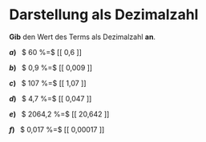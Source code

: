 <!--
version:  0.0.1

language: de

@style
main > *:not(:last-child) {
  margin-bottom: 3rem;
}

input {
    text-align: center;
}

.flex-container {
    display: flex;
    flex-wrap: wrap;
    align-items: stretch;
    gap: 20px;
}

.flex-child {
    flex: 1;
    min-width: 350px;
    margin-right: 20px;
}

@media (max-width: 400px) {
    .flex-child {
        flex: 100%;
        margin-right: 0;
    }
}
@end

formula: \carry   \textcolor{red}{\scriptsize #1}
formula: \digit   \rlap{\carry{#1}}\phantom{#2}#2
formula: \permil  \text{‰}

import: https://raw.githubusercontent.com/LiaTemplates/Tikz-Jax/main/README.md

script: https://cdn.jsdelivr.net/gh/LiaTemplates/Tikz-Jax@main/dist/index.js


tags: Dezimalzahlen, Prozent, sehr leicht, sehr niedrig, Angeben

comment: Wandle die Prozentzahl in eine Dezimalzahl um.

author: Martin Lommatzsch

-->




# Darstellung als Dezimalzahl

**Gib** den Wert des Terms als Dezimalzahl **an**.

<section class="flex-container">

<div class="flex-child">

__$a)\;\;$__ $ 60 \%=$ [[  0,6  ]]

</div> 
<div class="flex-child">

__$b)\;\;$__ $ 0,9 \%=$ [[  0,009  ]]

</div> 
<div class="flex-child">

__$c)\;\;$__ $ 107 \%=$ [[  1,07  ]]

</div> 
<div class="flex-child">

__$d)\;\;$__ $ 4,7 \%=$ [[  0,047  ]]

</div> 
<div class="flex-child">

__$e)\;\;$__ $ 2064,2 \%=$ [[  20,642  ]]

</div> 
<div class="flex-child">

__$f)\;\;$__ $ 0,017 \%=$ [[  0,00017  ]]

</div> 
</section>





